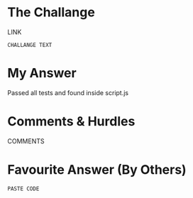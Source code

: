 # The Challange

LINK

```
CHALLANGE TEXT
```

# My Answer

Passed all tests and found inside script.js

# Comments & Hurdles

COMMENTS

# Favourite Answer (By Others)
```
PASTE CODE
```